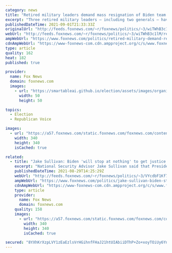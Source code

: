 ```yaml
---
category: news
title: "Retired military leaders demand mass resignation of Biden team: Milley, Austin, Blinken, Sullivan"
excerpt: "Three retired military leaders – including two generals – have called for the resignations of President Biden's top military and diplomatic officials, including Chairman of the Joint Chiefs of Staff Mark Milley, Secretary of Defense Lloyd Austin, Secretary of State Anthony Blinken, and national security"
publishedDateTime: 2021-09-01T21:33:33Z
originalUrl: "http://feeds.foxnews.com/~r/foxnews/politics/~3/wiTWhB3c1lM/retired-military-demand-resignation-biden-team"
webUrl: "http://feeds.foxnews.com/~r/foxnews/politics/~3/wiTWhB3c1lM/retired-military-demand-resignation-biden-team"
ampWebUrl: "https://www.foxnews.com/politics/retired-military-demand-resignation-biden-team.amp"
cdnAmpWebUrl: "https://www-foxnews-com.cdn.ampproject.org/c/s/www.foxnews.com/politics/retired-military-demand-resignation-biden-team.amp"
type: article
quality: 162
heat: 182
published: true

provider:
  name: Fox News
  domain: foxnews.com
  images:
    - url: "https://smartableai.github.io/election/assets/images/organizations/foxnews.com-50x50.jpg"
      width: 50
      height: 50

topics:
  - Election
  - Republican Voice

images:
  - url: "https://a57.foxnews.com/static.foxnews.com/foxnews.com/content/uploads/2021/08/340/340/Tyler-ONeil-Headshot.jpg?ve=1&tl=1"
    width: 340
    height: 340
    isCached: true

related:
  - title: "Jake Sullivan: Biden 'will stop at nothing' to get justice for fallen service members after ISIS-K attack"
    excerpt: "National Security Advisor Jake Sullivan said that President Biden will ensure that the U.S. exacts retribution against the terror group known as ISIS-K following a deadly suicide bombing at Afghanistan's Hamid Karzai International Airport in Kabul, while noting that there remains a risk of more attacks."
    publishedDateTime: 2021-08-29T14:25:29Z
    webUrl: "http://feeds.foxnews.com/~r/foxnews/politics/~3/VYcdbF1Kf7Y/jake-sullivan-biden-stop-at-nothing-isis-k-kabul-afghanistan-airport-attack"
    ampWebUrl: "https://www.foxnews.com/politics/jake-sullivan-biden-stop-at-nothing-isis-k-kabul-afghanistan-airport-attack.amp"
    cdnAmpWebUrl: "https://www-foxnews-com.cdn.ampproject.org/c/s/www.foxnews.com/politics/jake-sullivan-biden-stop-at-nothing-isis-k-kabul-afghanistan-airport-attack.amp"
    type: article
    provider:
      name: Fox News
      domain: foxnews.com
    quality: 158
    images:
      - url: "https://a57.foxnews.com/static.foxnews.com/foxnews.com/content/uploads/2021/03/340/340/RonnBlitzerHeadshot.jpg?ve=1&tl=1"
        width: 340
        height: 340
        isCached: true

secured: "8YXhKrXzpLVY1zEaEzlsVrHGihnfFHaJ21htUIAbiiDThP+Zo+xoyTOiUy6YntFsukz02FKQ/dA3rmotMgG+crWkSY62h6giR7SP6kHgRhr4PDcg0B/xMzoTPEWc9Pd5lY/6pOIWB7kjxX8TnPjr9y/WVLuYV6IVeotM2J2bQVZPBKIcIbaLtJPU9nrmXWfy8jSaex6IczhjAhhsDeQ+wLWiTQZF1U2+PMJity+1sYCzEd4AxmuNrRYs3WIDvYqeZ2hUdO/dTJhxDnk4KUe4J2S3llzNeRPbltJ+sK7FfDijE2sYsBpWr8oEBsdA1DDxifmBRKvZF55MDowUomLF4RH9nRtZa40HyZlTYFF1IU0=;6G861g+1ocXOBglIykCjsA=="
---
```



